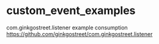 # custom_event_examples
com.ginkgostreet.listener example consumption
https://github.com/ginkgostreet/com.ginkgostreet.listener
